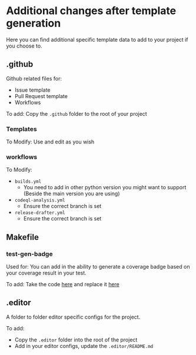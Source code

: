 # Additional changes after template generation

Here you can find additional specific template data to add to your project if you choose to.

## .github

Github related files for:

- Issue template
- Pull Request template
- Workflows

To add:
Copy the `.github` folder to the root of your project

### Templates

To Modify:
Use and edit as you wish

### workflows

To Modify:

- `builds.yml`
  - You need to add in other python version you might want to support (Beside the main version you are using)
- `codeql-analysis.yml`
  - Ensure the correct branch is set
- `release-drafter.yml`
  - Ensure the correct branch is set


## Makefile

### test-gen-badge

Used for:
You can add in the ability to generate a coverage badge based on your coverage result in your test.

To add:
Take the code [here](./Makefile#L1) and replace it [here](../Makefile#L46)

## .editor

A folder to folder editor specific configs for the project.

To add:

- Copy the `.editor` folder into the root of the project
- Add in your editor configs, update the `.editor/README.md`
